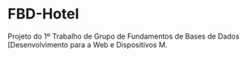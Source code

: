 # FBD-Hotel
Projeto do 1º Trabalho de Grupo de Fundamentos de Bases de Dados [Desenvolvimento para a Web e Dispositivos M.
